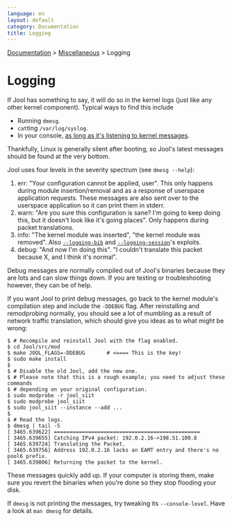 ```yaml
---
language: en
layout: default
category: Documentation
title: Logging
---
```


[Documentation](documentation.html) > [Miscellaneous](documentation.html#miscellaneous) > Logging

# Logging

If Jool has something to say, it will do so in the kernel logs (just like any other kernel component). Typical ways to find this include

- Running `dmesg`.
- `cat`ting `/var/log/syslog`.
- In your console, [as long as it's listening to kernel messages](http://unix.stackexchange.com/a/13023).

Thankfully, Linux is generally silent after booting, so Jool's latest messages should be found at the very bottom.

Jool uses four levels in the severity spectrum (see `dmesg --help`):

1. err: "Your configuration cannot be applied, user". This only happens during module insertion/removal and as a response of userspace application requests. These messages are also sent over to the userspace application so it can print them in stderr.
2. warn: "Are you sure this configuration is sane? I'm going to keep doing this, but it doesn't look like it's going places". Only happens during packet translations.
3. info: "The kernel module was inserted", "the kernel module was removed". Also [`--logging-bib`](usr-flags-global.html#--logging-bib) and [`--logging-session`](usr-flags-global.html#--logging-session)'s exploits.
4. debug: "And now I'm doing this". "I couldn't translate this packet because X, and I think it's normal".

Debug messages are normally compiled out of Jool's binaries because they are lots and can slow things down. If you are testing or troubleshooting however, they can be of help.

If you want Jool to print debug messages, go back to the kernel module's compilation step and include the `-DDEBUG` flag. After reinstalling and remodprobing normally, you should see a lot of mumbling as a result of network traffic translation, which should give you ideas as to what might be wrong:

	$ # Recompile and reinstall Jool with the flag enabled.
	$ cd Jool/src/mod
	$ make JOOL_FLAGS=-DDEBUG       # <==== This is the key!
	$ sudo make install
	$
	$ # Disable the old Jool, add the new one.
	$ # Please note that this is a rough example; you need to adjust these commands
	$ # depending on your original configuration.
	$ sudo modprobe -r jool_siit
	$ sudo modprobe jool_siit
	$ sudo jool_siit --instance --add ...
	$
	$ # Read the logs.
	$ dmesg | tail -5
	[ 3465.639622] ===============================================
	[ 3465.639655] Catching IPv4 packet: 192.0.2.16->198.51.100.8
	[ 3465.639724] Translating the Packet.
	[ 3465.639756] Address 192.0.2.16 lacks an EAMT entry and there's no pool6 prefix.
	[ 3465.639806] Returning the packet to the kernel.

These messages quickly add up. If your computer is storing them, make sure you revert the binaries when you're done so they stop flooding your disk.

If `dmesg` is not printing the messages, try tweaking its `--console-level`. Have a look at `man dmesg` for details.

